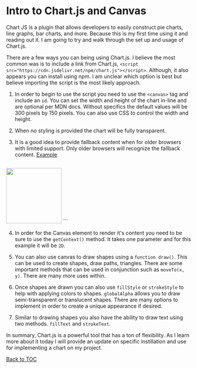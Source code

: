 # Intro to Chart.js and Canvas

Chart JS is a plugin that allows developers to easily construct pie charts, line graphs, bar charts, and more. Because this is my first time using it and reading out it. I am going to try and walk through the set up and usage of Chart.js.

There are a few ways you can being using Chart.js. I believe the most common was is to include a link from Chart.js, `<script src="https://cdn.jsdelivr.net/npm/chart.js"></script>`. Although, it also appears you can install using npm. I am unclear which option is best but believe importing the script is the most likely approach.

1. In order to begin to use the script you need to use the `<canvas>` tag and include an `id`. You can set the  width and height of the chart in-line and are optional per MDN docs. Without specifics the default values will be 300 pixels by 150 pixels. You can also use CSS to control the width and height.

2. When no styling is provided the chart will be fully transparent.

3. It is a good idea to provide fallback content when for older browsers with limited support. Only older browsers will recognize the fallback content. [Example](https://developer.mozilla.org/en-US/docs/Web/API/Canvas_API/Tutorial/Basic_usage)
    ```html
  <canvas id="clock" width="150" height="150">
    <img src="images/clock.png" width="150" height="150" alt=""/>
  </canvas>
    ```

4. In order for the Canvas element to render it's content you need to be sure to use the `getContext()` method. It takes one parameter and for this example it will be `2D`.

5. You can also use canvas to draw shapes using a `function draw()`. This can be used to create shapes, draw paths, triangles. There are some important methods that can be used in conjunction such as `moveTo(x, y)`. There are many more uses within.

6. Once shapes are drawn you can also use `fillStyle` or `strokeStyle` to help with applying colors to shapes. `globalAlpha` allows you to draw semi-transparent or translucent shapes. There are many options to implement in order to create a unique appearance if desired.

7. Similar to drawing shapes you also have the ability to draw text using two methods. `fillText` and `strokeText`.

In summary, Chart.js is a powerful tool that has a ton of flexibility. As I learn more about it today I will provide an update on specific instillation and use for implementing a chart on my project.


[Back to TOC](README.md)

